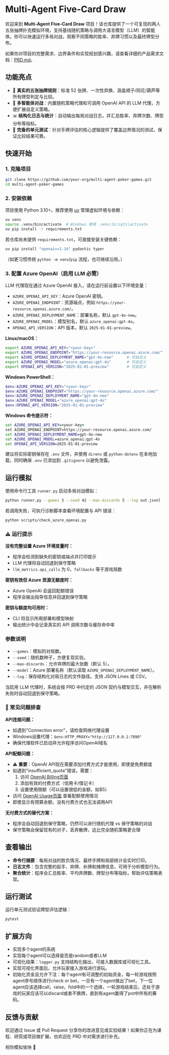 # Multi-Agent Five-Card Draw

欢迎来到 **Multi-Agent Five-Card Draw** 项目！该仓库提供了一个可复现的两人五张抽牌扑克模拟环境，支持基线随机策略与调用大语言模型（LLM）的智能体。你可以快速运行多局对战，观察不同策略的胜率、弃牌习惯以及最终牌型分布。

如果你对项目的完整需求、边界条件和实现规划感兴趣，请查看详细的产品需求文档：[PRD.md](./PRD.md)。

## 功能亮点

- 🎴 **真实的五张抽牌规则**：标准 52 张牌、一次性弃换、涵盖顺子/同花/葫芦等所有牌型判定与比较。
- 🤖 **多智能体对战**：内置随机策略代理和可调用 OpenAI API 的 LLM 代理，方便扩展自定义策略。
- 📊 **结构化日志与统计**：自动输出每局对战日志，并汇总胜率、弃牌次数、牌型分布等指标。
- 🧪 **完备的单元测试**：针对手牌评估的核心逻辑提供了覆盖边界情况的测试，保证比较结果可靠。

## 快速开始

### 1. 克隆项目

```bash
git clone https://github.com/your-org/multi-agent-poker-games.git
cd multi-agent-poker-games
```

### 2. 安装依赖

项目使用 Python 3.10+。推荐使用 [uv](https://github.com/astral-sh/uv) 管理虚拟环境与依赖：

```bash
uv venv
source .venv/bin/activate  # Windows 使用 .venv\Scripts\activate
uv pip install -r requirements.txt
```

若仓库尚未提供 `requirements.txt`，可直接安装关键依赖：

```bash
uv pip install "openai>=1.14" pydantic typer
```

（如更习惯传统 `python -m venv`/`pip` 流程，也可继续沿用。）

### 3. 配置 Azure OpenAI（启用 LLM 必需）

LLM 代理现在通过 Azure OpenAI 接入，请在运行前设置以下环境变量：

- `AZURE_OPENAI_API_KEY`：Azure OpenAI 密钥。
- `AZURE_OPENAI_ENDPOINT`：资源端点，例如 `https://your-resource.openai.azure.com/`。
- `AZURE_OPENAI_DEPLOYMENT_NAME`：部署名称，默认 `gpt-4o-new`。
- `AZURE_OPENAI_MODEL`：模型别名，默认 `azure_openai:gpt-4o`。
- `OPENAI_API_VERSION`：API 版本，默认 `2025-01-01-preview`。

**Linux/macOS：**

```bash
export AZURE_OPENAI_API_KEY="<your-key>"
export AZURE_OPENAI_ENDPOINT="https://your-resource.openai.azure.com/"
export AZURE_OPENAI_DEPLOYMENT_NAME="gpt-4o-new"      # 可自定义
export AZURE_OPENAI_MODEL="azure_openai:gpt-4o"       # 可自定义
export OPENAI_API_VERSION="2025-01-01-preview"        # 可自定义
```

**Windows PowerShell：**

```powershell
$env:AZURE_OPENAI_API_KEY="<your-key>"
$env:AZURE_OPENAI_ENDPOINT="https://your-resource.openai.azure.com/"
$env:AZURE_OPENAI_DEPLOYMENT_NAME="gpt-4o-new"
$env:AZURE_OPENAI_MODEL="azure_openai:gpt-4o"
$env:OPENAI_API_VERSION="2025-01-01-preview"
```

**Windows 命令提示符：**

```cmd
set AZURE_OPENAI_API_KEY=<your-key>
set AZURE_OPENAI_ENDPOINT=https://your-resource.openai.azure.com/
set AZURE_OPENAI_DEPLOYMENT_NAME=gpt-4o-new
set AZURE_OPENAI_MODEL=azure_openai:gpt-4o
set OPENAI_API_VERSION=2025-01-01-preview
```

建议将实际密钥保存在 `.env` 文件，并使用 `direnv` 或 `python-dotenv` 在本地加载，同时确保 `.env` 已添加到 `.gitignore` 以避免泄露。

## 运行模拟

使用命令行工具 `runner.py` 启动多局对战模拟：

```bash
python runner.py --games 3 --seed 42 --max-discards 5 --log out.jsonl
```

若调用失败，可执行诊断脚本查看环境配置与 API 错误：

```bash
python scripts/check_azure_openai.py
```

### ⚠️ 运行提示

**没有完整设置 Azure 环境变量时：**

- 程序会检测到缺失的密钥或端点并打印提示
- LLM 代理将自动回退到保守策略
- `llm_metrics.api_calls` 为 0，`fallbacks` 等于游戏局数

**密钥有效但 Azure 资源无额度时：**

- Azure OpenAI 会返回配额错误
- 程序会输出指导信息并回退到保守策略

**密钥与额度均可用时：**

- CLI 将显示所用部署和模型映射
- 输出统计中会记录真实的 API 调用次数与缓存命中率

### 参数说明

- `--games`：模拟的对局数。
- `--seed`：随机数种子，方便复现实验。
- `--max-discards`：允许弃牌的最大张数（默认 5）。
- `--model`：Azure 部署名称（默认读取 `AZURE_OPENAI_DEPLOYMENT_NAME`）。
- `--log`：保存结构化对局日志的文件路径。支持 JSON Lines 或 CSV。

当启用 LLM 代理时，系统会按 PRD 中约定的 JSON 契约与模型交互，并在解析失败时自动回退到保守策略。

### 🔧 常见问题排查

**API连接问题：**
- 如遇到"Connection error"，请检查网络代理设置
- Windows设置代理：`$env:HTTP_PROXY="http://127.0.0.1:7890"`
- 确保代理软件已启动并允许程序访问OpenAI域名

**API配额问题：**
- ⚠️ **重要**：OpenAI API现在需要添加付费方式才能使用，即使是免费额度
- 如遇到"insufficient_quota"错误，需要：
  1. 访问 [OpenAI Billing页面](https://platform.openai.com/account/billing/overview)
  2. 添加有效的付费方式（信用卡/借记卡）
  3. 设置使用限额（可以设置很低的金额，如$5）
- 访问 [OpenAI Usage页面](https://platform.openai.com/usage) 查看配额使用情况
- 即使显示有预算余额，没有付费方式也无法调用API

**无付费方式的替代方案：**
- 程序会自动回退到保守策略，仍然可以进行随机代理 vs 保守策略的对战
- 保守策略会保留现有的对子，丢弃散牌，这比完全随机策略更合理

## 查看输出

- **命令行摘要**：每局对战的胜负情况、最终手牌和局部统计会实时打印。
- **日志文件**：包含完整的起手、弃牌、补牌和摊牌信息，可用于分析模型行为。
- **聚合统计**：程序会汇总胜率、平均弃牌数、牌型分布等指标，帮助评估策略表现。

## 运行测试

运行单元测试验证牌型评估逻辑：

```bash
pytest
```

## 扩展方向

- 实现多个agent的系统
- 实现每个agent可以选择是否是random或者LLM
- 可视化结果：`logger.py` 支持结构化输出，可接入数据库或可视化工具。
- 实现可视化界面后，允许玩家接入游戏进行游玩。
- 初始化资金且允许下注：每个agent有可调整的初始资金，每一轮游戏按照agent序号顺序进行check or bet，一旦有一个agent做出了bet，下一位agent应该选择call，raise，fold中的一个选择，一轮游戏结束后，还处于游戏的玩家应该可以discard或者不换牌，直到有agent赢得了pot中所有的筹码。

## 反馈与贡献

欢迎通过 Issue 或 Pull Request 分享你的改进意见或实验结果！如果你正在为课程、研究或项目做扩展，也欢迎在 PRD 中对需求进行补充。

祝你模拟愉快 🎲
